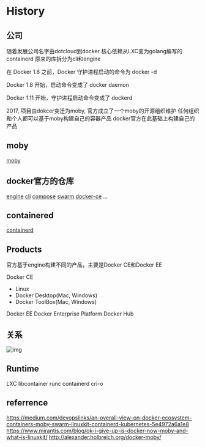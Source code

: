 # History

## 公司

随着发展公司名字由dotcloud到docker
核心依赖从LXC变为golang编写的containerd
原来的库拆分为cli和engine

在 Docker 1.8 之前，Docker 守护进程启动的命令为
docker -d

Docker 1.8 开始，启动命令变成了
docker daemon

Docker 1.11 开始，守护进程启动命令变成了
dockerd

2017, 项目由dokcer变迁为moby, 官方成立了一个moby的开源组织维护
任何组织和个人都可以基于moby构建自己的容器产品
docker官方在此基础上构建自己的产品

## moby

[moby](https://github.com/moby/moby)

## docker官方的仓库

[engine](https://github.com/docker/engine)
[cli](https://github.com/docker/cli)
[compose](https://github.com/docker/compose)
[swarm](https://github.com/docker/swarm)
[docker-ce](https://github.com/docker/docker-ce)
...

## containered

[containerd](https://github.com/containerd/containerd)

## Products

官方基于engine构建不同的产品，主要是Docker CE和Docker EE

Docker CE

+ Linux
+ Docker Desktop(Mac, Windows)
+ Docker ToolBox(Mac, Windows)

Docker EE
Docker Enterprise Platform
Docker Hub

## 关系

![img](https://pbs.twimg.com/media/C-KGrQ1XsAEkq1P.jpg:large)

## Runtime

LXC
libcontainer
runc
containerd
cri-o

## referrence

<https://medium.com/devopslinks/an-overall-view-on-docker-ecosystem-containers-moby-swarm-linuxkit-containerd-kubernetes-5e4972a6a1e8>
<https://www.mirantis.com/blog/ok-i-give-up-is-docker-now-moby-and-what-is-linuxkit/>
<http://alexander.holbreich.org/docker-moby/>
